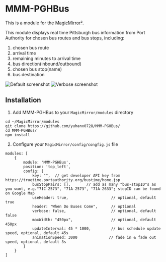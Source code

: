 # MMM-PGHBus
This is a module for the [MagicMirror²](https://github.com/MichMich/MagicMirror/).

This module displays real time Pittsburgh bus information from Port Authority for chosen bus routes and bus stops, including:
1. chosen bus route
2. arrival time
3. remaining minutes to arrival time
4. bus direction(inbound/outbound)
5. chosen bus stop(name)
6. bus destination

![Default screenshot](https://github.com/yuhanx0728/MMM-PGHBus/blob/master/default.png)
![Verbose screenshot](https://github.com/yuhanx0728/MMM-PGHBus/blob/master/verbose.png)

## Installation
1. Add MMM-PGHBus to your ```MagicMirror/modules``` directory
```
cd ~/MagicMirror/modules
git clone https://github.com/yuhanx0728/MMM-PGHBus/
cd MMM-PGHBus/
npm install
```
2. Configure your ```MagicMirror/config/congfig.js``` file
```
modules: [
    {
        module: 'MMM-PGHBus',
        position: 'top_left',
        config: {
            key: "",  // get developer API key from https://truetime.portauthority.org/bustime/home.jsp
            busStopPairs: [],       // add as many "bus-stopID"s as you want, e.g."71C-2573", "71A-2573", "71A-2633"; stopID can be found on Google Map
            useHeader: true,                   // optional, default true
            header: "When Do Buses Come",      // optional
            verbose: false,                    // optional, default false
            maxWidth: "450px",                 // optional, default 450px
            updateInterval: 45 * 1000,         // bus schedule update speed, optional, default 45s
            animationSpeed: 3000              // fade in & fade out speed, optional, default 3s
        }
    }
]
```
